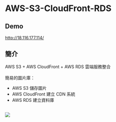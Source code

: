 # AWS-S3-CloudFront-RDS
## Demo
http://18.116.177.114/
## 簡介
AWS S3 + AWS CloudFront + AWS RDS 雲端服務整合 <br><br>
簡易的圖片庫：
  - AWS S3 儲存圖片
  - AWS CloudFront 建立 CDN 系統
  - AWS RDS 建立資料庫 <br><br>

![](https://github.com/ttiverson3/AWS-S3-CloudFront-RDS/blob/master/flowchart.png)
